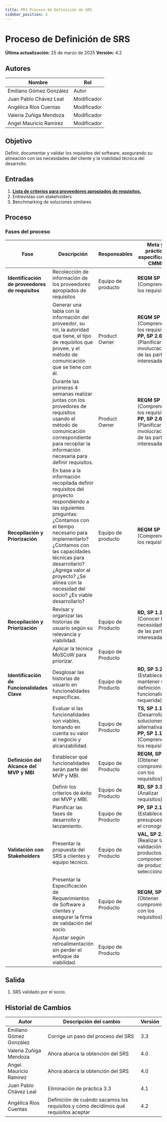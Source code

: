```yaml
---
title: PR3 Proceso de Definición de SRS
sidebar_position: 3
---
```


# Proceso de Definición de SRS

**Última actualización:** 25 de marzo de 2025
**Versión:** 4.2

## Autores

| Nombre                  | Rol         |
| ----------------------- | ----------- |
| Emiliano Gómez González | Autor       |
| Juan Pablo Chávez Leal  | Modificador |
| Angélica Ríos Cuentas   | Modificador |
| Valeria Zuñiga Mendoza  | Modificador |
| Angel Mauricio Ramirez  | Modificador |

## Objetivo

Definir, documentar y validar los requisitos del software, asegurando su alineación con las necesidades del cliente y la viabilidad técnica del desarrollo.

## Entradas

1. [**Lista de criterios para proveedores apropiados de requisitos.**](../recursos/lista-de-criterios.md)
2. Entrevistas con stakeholders
3. Benchmarking de soluciones similares

## Proceso

### Fases del proceso

| **Fase**                                        | **Descripción**                                                                                                                                                        | **Responsables**   | **Meta y práctica específica del CMMI**                                                                             |
| ----------------------------------------------- | ---------------------------------------------------------------------------------------------------------------------------------------------------------------------- | ------------------ | ------------------------------------------------------------------------------------------------------------------- |
| **Identificación de proveedores de requisitos** | Recolección de información de los proveedores apropiados de requisitos                                                                                                 | Equipo de producto | **REQM SP 1.1** (Comprender los requisitos)                                                                         |
|                                                 | Generar una tabla con la información del proveedor, su rol, la autoridad que tiene, el tipo de requisitos que provee, y el método de comunicación que se tiene con él. | Product Owner      | **REQM SP 1.1** (Comprender los requisitos), **PP, SP 2.6** (Planificar la involucración de las partes interesadas) |
|                                                 | Durante las primeras 4 semanas realizar juntas con los provedores de requisitos usando el método de comunicación correspondiente para recopilar la información necesaria para definir requisitos.                           |       Product Owner      | **REQM SP 1.1** (Comprender los requisitos), **PP, SP 2.6** (Planificar la involucración de las partes interesadas) |
| **Recopilación y Priorización**                 | En base a la información recopilada definir requisitos del proyecto respondiendo a las siguientes preguntas: ¿Contamos con el tiempo necesario para implementarlo? ¿Contamos con las capacidades técnicas para desarrollarlo? ¿Agrega valor al proyecto? ¿Se alinea con la necesidad del socio? ¿Es viable desarrollarlo? | Equipo de producto | **REQM SP 1.1** (Comprender los requisitos)                                                                         |
| **Recopilación y Priorización**                 | Revisar y organizar las historias de usuario según su relevancia y viabilidad.                                                                                         | Equipo de Producto | **RD, SP 1.1** (Conocer las necesidades de las partes interesadas)                                                  |
|                                                 | Aplicar la técnica MoSCoW para priorizar.                                                                                                                              | Equipo de Producto |                                                                                                                     |
| **Identificación de Funcionalidades Clave**     | Desglosar las historias de usuario en funcionalidades específicas.                                                                                                     | Equipo de Producto | **RD, SP 3.2** (Establecer y mantener una definición de la funcionalidad requerida)                                 |
|                                                 | Evaluar si las funcionalidades son viables, tomando en cuenta su valor al negocio y alcanzabilidad.                                                                    | Equipo de Producto | **TS, SP 1.1** (Desarrollar soluciones alternativas), **PP, SP 1.1** (Comprender los requisitos)                    |
| **Definición del Alcance del MVP y MBI**        | Establecer qué funcionalidades serán parte del MVP y MBI.                                                                                                              | Equipo de Producto | **REQM, SP 1.2** (Obtener compromiso con los requisitos)                                                            |
|                                                 | Definir los criterios de éxito del MVP y MBI.                                                                                                                          | Equipo de Producto | **RD, SP 3.3** (Analizar requisitos)                                                                                |
|                                                 | Planificar las fases de desarrollo y lanzamiento.                                                                                                                      | Equipo de Producto | **PP, SP 2.1** (Establecer el presupuesto y el cronograma)                                                          |
| **Validación con Stakeholders**                 | Presentar la propuesta del SRS a clientes y equipo técnico.                                                                                                            | Equipo de Producto | **VAL, SP 2.1** (Realizar la validación de productos o componentes de productos seleccionados)                      |
|                                                 | Presentar la Especificación de Requerimientos de Software a clientes y asegurar la firma de validación del socio.                                                      | Equipo de Producto | **REQM, SP 1.2** (Obtener compromiso con los requisitos)                                                            |
|                                                 | Ajustar según retroalimentación sin perder el enfoque de viabilidad.                                                                                                   | Equipo de Producto |                                                                                                                     |

## Salida

1. SRS validado por el socio.

## Historial de Cambios

| Autor                   | Descripción del cambio              | Versión |
| ----------------------- | ----------------------------------- | ------- |
| Emiliano Gómez González | Corrige un paso del proceso del SRS | 3.3     |
| Valeria Zuñiga Mendoza  | Ahora abarca la obtención del SRS   | 4.0     |
| Angel Mauricio Ramirez  | Ahora abarca la obtención del SRS   | 4.0     |
| Juan Pablo Chávez Leal  | Eliminación de práctica 3.3         | 4.1     |
| Angélica Ríos Cuentas   | Definición de cuándo sacamos los requisitos y cómo decidimos qué requisitos aceptar | 4.2  |
